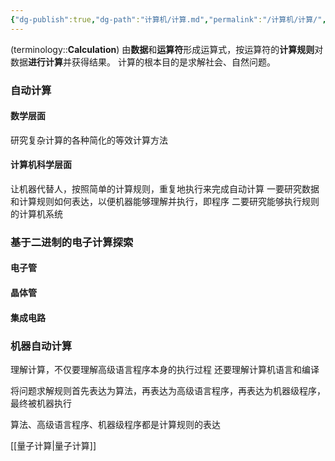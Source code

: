 ```yaml
---
{"dg-publish":true,"dg-path":"计算机/计算.md","permalink":"/计算机/计算/","dgPassFrontmatter":true,"noteIcon":"","created":"2024-07-13T01:08:27.333+08:00","updated":"2024-09-15T23:09:57.855+08:00"}
---
```


(terminology::**Calculation**)
由**数据**和**运算符**形成运算式，按运算符的**计算规则**对数据**进行计算**并获得结果。
计算的根本目的是求解社会、自然问题。
### 自动计算
#### 数学层面 
研究复杂计算的各种简化的等效计算方法
#### 计算机科学层面
让机器代替人，按照简单的计算规则，重复地执行来完成自动计算
一要研究数据和计算规则如何表达，以便机器能够理解并执行，即程序
二要研究能够执行规则的计算机系统

### 基于二进制的电子计算探索
#### 电子管

#### 晶体管

#### 集成电路

### 机器自动计算

理解计算，不仅要理解高级语言程序本身的执行过程
还要理解计算机语言和编译

将问题求解规则首先表达为算法，再表达为高级语言程序，再表达为机器级程序，最终被机器执行

算法、高级语言程序、机器级程序都是计算规则的表达

[[量子计算\|量子计算]]

